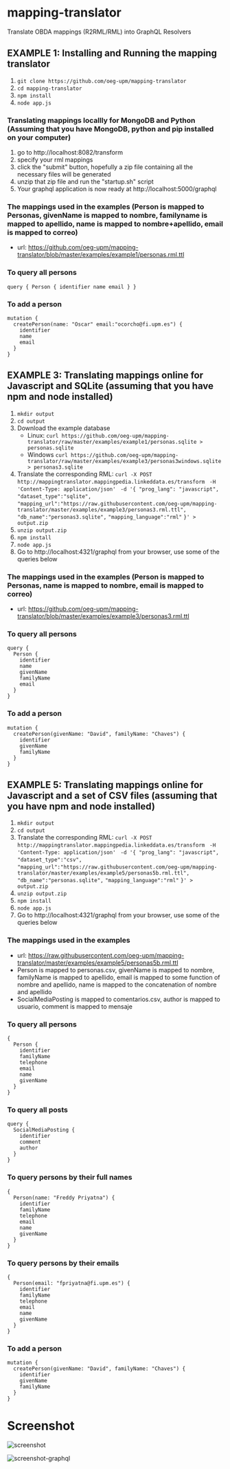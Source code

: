 # mapping-translator
Translate OBDA mappings (R2RML/RML) into GraphQL Resolvers

## EXAMPLE 1: Installing and Running the mapping translator
1. ```git clone https://github.com/oeg-upm/mapping-translator```
2. ```cd mapping-translator```
3. ```npm install```
4. ```node app.js```

### Translating mappings locallly for MongoDB and Python (Assuming that you have MongoDB, python and pip installed on your computer)
1. go to http://localhost:8082/transform
2. specify your rml mappings
3. click the "submit" button, hopefully a zip file containing all the necessary files will be generated
4. unzip that zip file and run the "startup.sh" script
5. Your graphql application is now ready at http://localhost:5000/graphql

### The mappings used in the examples (Person is mapped to Personas, givenName is mapped to nombre, familyname is mapped to apellido, name is mapped to nombre+apellido, email is mapped to correo)
- url: https://github.com/oeg-upm/mapping-translator/blob/master/examples/example1/personas.rml.ttl

### To query all persons 
```
query { Person { identifier name email } }
```
### To add a person
```
mutation {
  createPerson(name: "Oscar" email:"ocorcho@fi.upm.es") {
    identifier
    name
    email
  }
}
```


## EXAMPLE 3: Translating mappings online for Javascript and SQLite (assuming that you have npm and node installed)
1. ```mkdir output```
2. ```cd output```
3. Download the example database 
   - Linux: ```curl https://github.com/oeg-upm/mapping-translator/raw/master/examples/example1/personas.sqlite > personas.sqlite```
   - Windows ```curl https://github.com/oeg-upm/mapping-translator/raw/master/examples/example3/personas3windows.sqlite > personas3.sqlite```
4. Translate the corresponding RML: 
   ```curl -X POST ```
   ```  http://mappingtranslator.mappingpedia.linkeddata.es/transform ```
   ```  -H 'Content-Type: application/json' ```
   ```  -d '{ "prog_lang": "javascript", ```
   ```"dataset_type":"sqlite", ```
   ```"mapping_url":"https://raw.githubusercontent.com/oeg-upm/mapping-translator/master/examples/example3/personas3.rml.ttl",```
   ```"db_name":"personas3.sqlite",```
   ```"mapping_language":"rml"```
   ```}' > output.zip```
5. ```unzip output.zip```
6. ```npm install```
7. ```node app.js```
8. Go to http://localhost:4321/graphql from your browser, use some of the queries below

### The mappings used in the examples (Person is mapped to Personas, name is mapped to nombre, email is mapped to correo)
- url: https://github.com/oeg-upm/mapping-translator/blob/master/examples/example3/personas3.rml.ttl

### To query all persons 
```
query {
  Person {
    identifier
    name
    givenName
    familyName
    email
  } 
}
```
### To add a person
```
mutation {
  createPerson(givenName: "David", familyName: "Chaves") {
    identifier
    givenName
    familyName
  }
}
```

## EXAMPLE 5: Translating mappings online for Javascript and a set of CSV files (assuming that you have npm and node installed)
1. ```mkdir output```
2. ```cd output```
3. Translate the corresponding RML: 
   ```curl -X POST ```
   ```  http://mappingtranslator.mappingpedia.linkeddata.es/transform ```
   ```  -H 'Content-Type: application/json' ```
   ```  -d '{ "prog_lang": "javascript", ```
   ```"dataset_type":"csv", ```
   ```"mapping_url":"https://raw.githubusercontent.com/oeg-upm/mapping-translator/master/examples/example5/personas5b.rml.ttl",```
   ```"db_name":"personas.sqlite",```
   ```"mapping_language":"rml"```
   ```}' > output.zip```
5. ```unzip output.zip```
6. ```npm install```
7. ```node app.js```
8. Go to http://localhost:4321/graphql from your browser, use some of the queries below

### The mappings used in the examples
- url: https://raw.githubusercontent.com/oeg-upm/mapping-translator/master/examples/example5/personas5b.rml.ttl
- Person is mapped to personas.csv, givenName is mapped to nombre, familyName is mapped to apellido, email is mapped to some function of nombre and apellido, name is mapped to the concatenation of nombre and apellido
- SocialMediaPosting is mapped to comentarios.csv, author is mapped to usuario, comment is mapped to mensaje


### To query all persons 
```
{
  Person {
    identifier
    familyName
    telephone
    email
    name
    givenName
  }
}
```

### To query all posts
```
query {
  SocialMediaPosting {
    identifier
    comment
    author
  }
}
```
### To query persons by their full names
```
{
  Person(name: "Freddy Priyatna") {
    identifier
    familyName
    telephone
    email
    name
    givenName
  }
}
```

### To query persons by their emails
```
{
  Person(email: "fpriyatna@fi.upm.es") {
    identifier
    familyName
    telephone
    email
    name
    givenName
  }
}
```

### To add a person
```
mutation {
  createPerson(givenName: "David", familyName: "Chaves") {
    identifier
    givenName
    familyName
  }
}
```


# Screenshot
![screenshot](https://github.com/oeg-upm/mapping-translator/raw/master/examples/screenshot.png)

![screenshot-graphql](https://github.com/oeg-upm/mapping-translator/raw/master/examples/screenshot-graphql.png)


